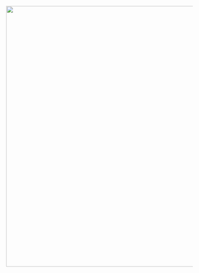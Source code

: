 <a class="imgpopup" href="/sites/default/files/PPC2.jpg"><img src="/sites/default/files/PPC2.jpg" width="940" height="703"></a>